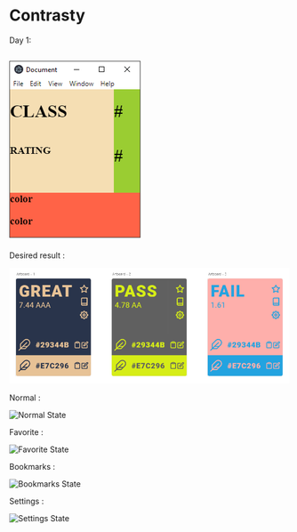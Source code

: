 # Contrasty
Day 1:  

![Day 1](https://raw.githubusercontent.com/AHmims/Contrasty/master/screenshots/day1.png)
----------
Desired result :  

![Final Result](https://raw.githubusercontent.com/AHmims/Contrasty/master/screenshots/result.png)

Normal : 

![Normal State](https://raw.githubusercontent.com/AHmims/Contrasty/master/screenshots/Artboard%20–%201.png)

Favorite : 

![Favorite State](https://raw.githubusercontent.com/AHmims/Contrasty/master/screenshots/Artboard%20–%204.png)

Bookmarks : 

![Bookmarks State](https://raw.githubusercontent.com/AHmims/Contrasty/master/screenshots/Artboard%20–%205.png)

Settings : 

![Settings State](https://raw.githubusercontent.com/AHmims/Contrasty/master/screenshots/Artboard%20–%206.png)
